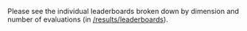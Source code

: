 Please see the individual leaderboards broken down by dimension and number of evaluations (in [/results/leaderboards](https://github.com/microprediction/optimizer-elo-ratings/tree/main/results/leaderboards)). 
